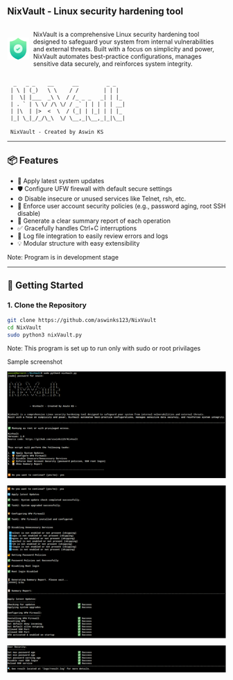 ## NixVault - Linux security hardening tool
<div style="display: flex; align-items: center;">
    <img src="./resources/nixvault_icon.png" alt="NixVault Icon" width="50" style="margin-right: 10px;"/>
    <p>NixVault is a comprehensive Linux security hardening tool designed to safeguard your system from internal vulnerabilities and external threats. Built with a focus on simplicity and power, NixVault automates best-practice configurations, manages sensitive data securely, and reinforces system integrity.</p>
</div>

```
  _   _ _    __      __         _ _   
 | \ | (_)   \ \    / /        | | |  
 |  \| |___  _\ \  / /_ _ _   _| | |_ 
 | . ` | \ \/ /\ \/ / _` | | | | | __|
 | |\  | |>  <  \  / (_| | |_| | | |_ 
 |_| \_|_/_/\_\  \/ \__,_|\__,_|_|\__|
 
 NixVault - Created by Aswin KS 

```
---

## 📦 Features

- 🔄 Apply latest system updates
- 🛡️ Configure UFW firewall with default secure settings
- ⚙️ Disable insecure or unused services like Telnet, rsh, etc.
- 🔐 Enforce user account security policies (e.g., password aging, root SSH disable)
- 📄 Generate a clear summary report of each operation
- ✅ Gracefully handles Ctrl+C interruptions
- 📝 Log file integration to easily review errors and logs
- 💡 Modular structure with easy extensibility

Note: Program is in development stage

---
## 🚀 Getting Started

### 1. Clone the Repository

```bash
git clone https://github.com/aswinks123/NixVault
cd NixVault
sudo python3 nixVault.py
```
Note: This program is set up to run only with sudo or root privilages

Sample screenshot


![alt text](./resources/image.png)

![alt text](./resources/image1.png)

![alt text](./resources/image-2.png)
